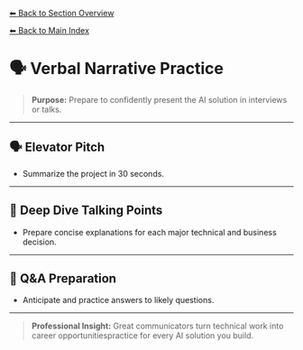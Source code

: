 [⬅ Back to Section Overview](README.md)

[⬅ Back to Main Index](../../INDEX.md)

# 🗣️ Verbal Narrative Practice

> **Purpose:**
> Prepare to confidently present the AI solution in interviews or talks.

---

## 🗣️ Elevator Pitch

- Summarize the project in 30 seconds.

---

## 🧩 Deep Dive Talking Points

- Prepare concise explanations for each major technical and business decision.

---

## 🎤 Q&A Preparation

- Anticipate and practice answers to likely questions.

---

> **Professional Insight:**
> Great communicators turn technical work into career opportunitiespractice for every AI solution you build.
